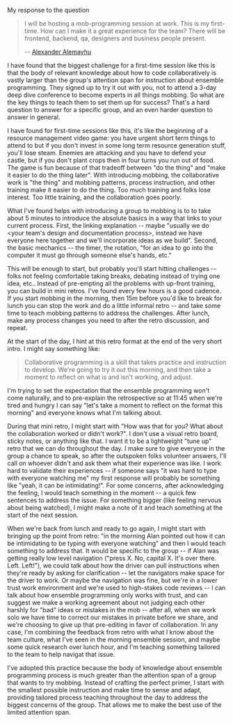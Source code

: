 My response to the question
> I will be hosting a mob-programming session at work. This is my first-time. How can I make it a great experience for the team? There will be frontend, backend, qa, designers and business people present.
>
> -- [Alexander Alemayhu](https://fosstodon.org/@aalemayhu/111437233865622300)

I have found that the biggest challenge for a first-time session like this is
that the body of relevant knowledge about how to code collaboratively is vastly
larger than the group's attention span for instruction about ensemble
programming. They signed up to try it out with you, not to attend a 3-day deep
dive conference to become experts in all things mobbing. So what are the key
things to teach them to set them up for success? That's a hard question to
answer for a specific group, and an even harder question to answer in general.

I have found for first-time sessions like this, it's like the beginning of a
resource management video game: you have urgent short term things to attend to
but if you don't invest in some long term resource generation stuff, you'll lose
steam. Enemies are attacking and you have to defend your castle, but if you
don't plant crops then in four turns you run out of food. The game is fun
because of that tradeoff between "do the thing" and "make it easier to do the
thing later". With introducing mobbing, the collaborative work is "the thing"
and mobbing patterns, process instruction, and other training make it easier to
do the thing. Too much training and folks lose interest. Too little training,
and the collaboration goes poorly.

What I've found helps with introducing a group to mobbing is to to take about 5
minutes to introduce the absolute basics in a way that links to your current
process. First, the linking explanation -- maybe "usually we do &lt;your team's
design and documentation process&gt;, instead we have everyone here together and
we'll incorporate ideas as we build". Second, the basic mechanics -- the timer,
the rotation, "for an idea to go into the computer it must go through someone
else's hands, etc."

This will be enough to start, but probably you'll start hitting challenges --
folks not feeling comfortable taking breaks, debating instead of trying one
idea, etc.. Instead of pre-empting all the problems with up-front training, you
can build in mini retros. I've found every few hours is a good cadence. If you
start mobbing in the morning, then 15m before you'd like to break for lunch you
can stop the work and do a little informal retro -- and take some time to teach
mobbing patterns to address the challenges. After lunch, make any process
changes you need to after the retro discussion, and repeat. 

At the start of the day, I hint at this retro format at the end of the very
short intro. I might say something like:

> Collaborative programming is a skill that takes practice and instruction to
> develop. We're going to try it out this morning, and then take a moment to
> reflect on what is and isn't working, and adjust.

I'm trying to set the expectation that the ensemble programming won't come
naturally, and to pre-explain the retrospective so at 11:45 when we're tired and
hungry I can say "let's take a moment to reflect on the format this morning" and
everyone knows what I'm talking about.

During that mini retro, I might start with "How was that for you? What about the
collaboration worked or didn't work?". I don't use a visual retro board, sticky
notes, or anything like that. I want it to be a lightweight "tune up" retro that
we can do throughout the day. I make sure to give everyone in the group a chance
to speak, so after the outspoken folks volunteer answers, I'll call on whoever
didn't and ask them what their experience was like. I work hard to validate
their experiences -- if someone says "it was hard to type with everyone watching
me" my first response will probably be something like "yeah, it can be
intimidating!". For some concerns, after acknowledging the feeling, I would
teach something in the moment -- a quick few sentences to address the issue. For
something bigger (like feeling nervous about being watched), I might make a note
of it and teach something at the start of the next session.

When we're back from lunch and ready to go again, I might start with bringing up
the point from retro: "in the morning Alan pointed out how it can be
intimidating to be typing with everyone watching" and then I would teach
something to address that. It would be specific to the group -- if Alan was
getting really low level navigation ("press X. No, capital X. It's over there.
Left. Left!"), we could talk about how the driver can pull instructions when
they're ready by asking for clarification -- let the navigators make space for
the driver to work. Or maybe the navigation was fine, but we're in a lower trust
work environment and we're used to high-stakes code reviews -- I can talk about
how ensemble programming only works with trust, and can suggest we make a
working agreement about not judging each other harshly for "bad" ideas or
mistakes in the mob -- after all, when we work solo we have time to correct our
mistakes in private before we share, and we're choosing to give up that
pre-editing in favor of collaboration. In any case, I'm combining the feedback
from retro with what I know about the team culture, what I've seen in the
morning ensemble session, and maybe some quick research over lunch hour, and I'm
teaching something tailored to the team to help navigat that issue.

I've adopted this practice because the body of knowledge about ensemble programming
process is much greater than the attention span of a group that wants to try
mobbing. Instead of crafting the perfect primer, I start with the smallest
possible instruction and make time to sense and adapt, providing tailored
process teaching throughout the day to address the biggest concerns of the
group. That allows me to make the best use of the limited attention span.

